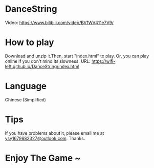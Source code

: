 # DanceString
Video: https://www.bilibili.com/video/BV1WV411e7V9/
# How to play
Download and unzip it.Then, start "index.html" to play.
Or, you can play online if you don't mind its slowness.
URL: https://wifi-left.github.io/DanceString/index.html
# Language
Chinese (Simplified)
# Tips
If you have problems about it, please email me at ysy1679682327@outlook.com. Thanks.
# Enjoy The Game ~
